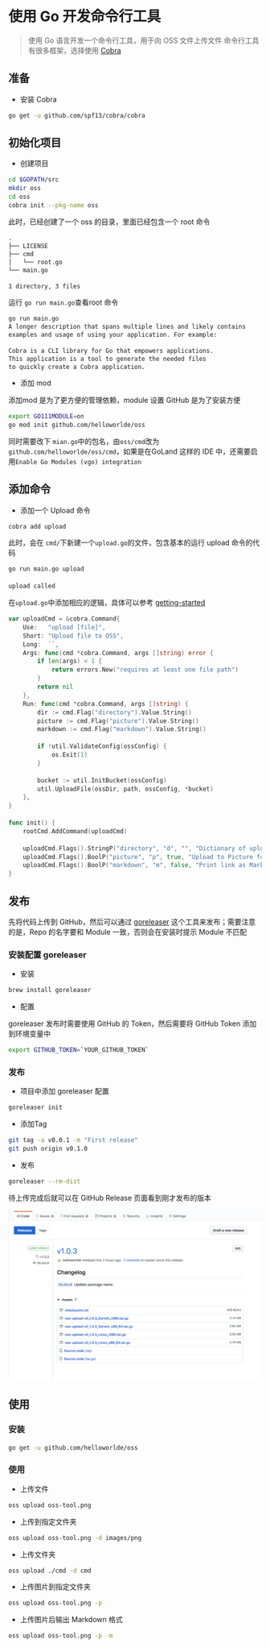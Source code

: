 # 使用 Go 开发命令行工具

> 使用 Go 语言开发一个命令行工具，用于向 OSS 文件上传文件
> 命令行工具有很多框架，选择使用 [Cobra](https://github.com/spf13/cobra)

## 准备 

- 安装 Cobra

```bash
go get -u github.com/spf13/cobra/cobra
```


## 初始化项目

- 创建项目

```bash
cd $GOPATH/src
mkdir oss
cd oss
cobra init --pkg-name oss
```

此时，已经创建了一个 oss 的目录，里面已经包含一个 root 命令

```
.
├── LICENSE
├── cmd
│   └── root.go
└── main.go

1 directory, 3 files
```

运行 `go run main.go`查看root 命令

```
go run main.go
A longer description that spans multiple lines and likely contains
examples and usage of using your application. For example:

Cobra is a CLI library for Go that empowers applications.
This application is a tool to generate the needed files
to quickly create a Cobra application.
```

- 添加 mod

添加mod 是为了更方便的管理依赖，module 设置 GitHub 是为了安装方便

```bash
export GO111MODULE=on
go mod init github.com/helloworlde/oss
```

同时需要改下 `mian.go`中的包名，由`oss/cmd`改为 `github.com/helloworlde/oss/cmd`，如果是在GoLand 这样的 IDE 中，还需要启用`Enable Go Modules (vgo) integration`

## 添加命令 

- 添加一个 Upload 命令

```bash
cobra add upload
```
此时，会在 `cmd/`下新建一个`upload.go`的文件，包含基本的运行 upload 命令的代码

```bash
go run main.go upload

upload called
```

在`upload.go`中添加相应的逻辑，具体可以参考 [getting-started](https://github.com/spf13/cobra#getting-started)

```go
var uploadCmd = &cobra.Command{
	Use:   "upload [file]",
	Short: "Upload file to OSS",
	Long:  ``,
	Args: func(cmd *cobra.Command, args []string) error {
		if len(args) < 1 {
			return errors.New("requires at least one file path")
		}
		return nil
	},
	Run: func(cmd *cobra.Command, args []string) {
		dir := cmd.Flag("directory").Value.String()
		picture := cmd.Flag("picture").Value.String()
		markdown := cmd.Flag("markdown").Value.String()

		if !util.ValidateConfig(ossConfig) {
			os.Exit(1)
		}

		bucket := util.InitBucket(ossConfig)
		util.UploadFile(ossDir, path, ossConfig, *bucket)
	},
}

func init() {
	rootCmd.AddCommand(uploadCmd)

	uploadCmd.Flags().StringP("directory", "d", "", "Dictionary of upload file")
	uploadCmd.Flags().BoolP("picture", "p", true, "Upload to Picture folder")
	uploadCmd.Flags().BoolP("markdown", "m", false, "Print link as Markdown")
}
```


## 发布 

先将代码上传到 GitHub，然后可以通过 [goreleaser](https://goreleaser.com/) 这个工具来发布；需要注意的是，Repo 的名字要和 Module 一致，否则会在安装时提示 Module 不匹配

### 安装配置 goreleaser

- 安装 

```bash
brew install goreleaser
```

- 配置

goreleaser 发布时需要使用 GitHub 的 Token，然后需要将 GitHub Token 添加到环境变量中

```bash
export GITHUB_TOKEN=`YOUR_GITHUB_TOKEN`
```

### 发布

- 项目中添加 goreleaser 配置

```bash
goreleaser init
```

- 添加Tag

```bash
git tag -a v0.0.1 -m "First release"
git push origin v0.1.0
```

- 发布 

```bash
goreleaser --rm-dist
```

待上传完成后就可以在 GitHub Release 页面看到刚才发布的版本

![oss-tool.png](./oss-tool.png)

## 使用 

### 安装

```bash
go get -u github.com/helloworlde/oss
```

### 使用

- 上传文件 

```bash
oss upload oss-tool.png
```

- 上传到指定文件夹 

```bash
oss upload oss-tool.png -d images/png
```

- 上传文件夹

```bash
oss upload ./cmd -d cmd
```

- 上传图片到指定文件夹

```bash
oss upload oss-tool.png -p
```

- 上传图片后输出 Markdown 格式

```bash
oss upload oss-tool.png -p -m
```